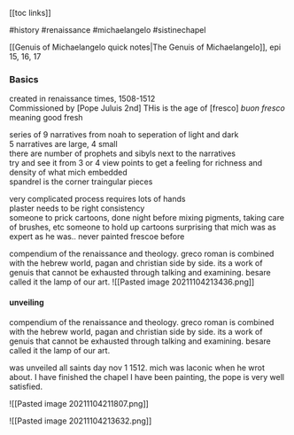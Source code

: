 [[toc links]] 

#history #renaissance #michaelangelo #sistinechapel 

[[Genuis of Michaelangelo quick notes|The Genuis of Michaelangelo]], epi 15, 16, 17

### Basics

created in renaissance times, 1508-1512  
Commissioned by [Pope Juluis 2nd]
THis is the age of [fresco]
*buon fresco* meaning good fresh  

series of 9 narratives from noah to seperation of light and dark  
5 narratives are large, 4 small  
there are number of prophets and sibyls next to the narratives  
try and see it from 3 or 4 view points to get a feeling for richness and density of what mich embedded  
spandrel is the corner traingular pieces  

very complicated process requires lots of hands  
plaster needs to be right consistency  
someone to prick cartoons, done night before 
mixing pigments, taking care of brushes, etc 
someone to hold up cartoons
surprising that mich was as expert as he was.. never painted frescoe before  

compendium of the renaissance and theology. greco roman is combined with the hebrew world, pagan and christian side by side. its a work of genuis that cannot be exhausted through talking and examining. besare called it the lamp of our art.
![[Pasted image 20211104213436.png]]

#### unveiling
compendium of the renaissance and theology. greco roman is combined with the hebrew world, pagan and christian side by side. its a work of genuis that cannot be exhausted through talking and examining. besare called it the lamp of our art.

was unveiled all saints day nov 1 1512. mich was laconic when he wrot about. I have finished the chapel I have been painting, the pope is very well satisfied. 

![[Pasted image 20211104211807.png]]  

![[Pasted image 20211104213632.png]]